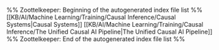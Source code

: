 %% Zoottelkeeper: Beginning of the autogenerated index file list  %%
 [[KB/AI/Machine Learning/Training/Causal Inference/Causal Systems|Causal Systems]]
 [[KB/AI/Machine Learning/Training/Causal Inference/The Unified Causal AI Pipeline|The Unified Causal AI Pipeline]]
%% Zoottelkeeper: End of the autogenerated index file list  %%
